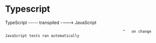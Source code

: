 # Typescript

TypeScript   ----- transpiled ----&gt; JavaScript

                                                          ^   on change JavaScript tests ran automatically



